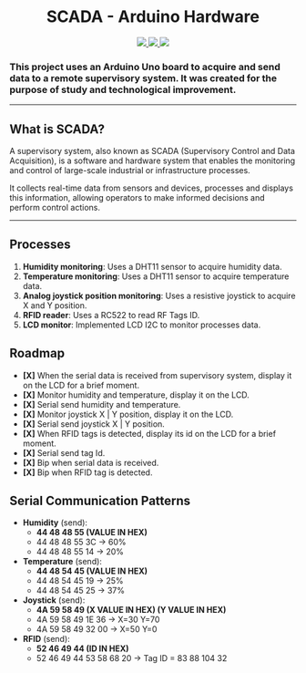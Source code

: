<h1 align="center">SCADA - Arduino Hardware</h1> 

<p align="center">
<a href="https://www.arduino.cc/">
  <img src="https://img.shields.io/badge/Arduino-Uno R3-00979D?style=for-the-badge&logo=arduino" />
</a>
<a href="https://isocpp.org/">
  <img src="https://img.shields.io/badge/C++-Language-00599C?style=for-the-badge&logo=c%2B%2B" />
</a>
<a href="#">
  <img src="https://img.shields.io/badge/Serial%20Port-Communication-4E73DF?style=for-the-badge&logo=serial-port" />
</a>
</p>

### This project uses an Arduino Uno board to acquire and send data to a remote supervisory system. It was created for the purpose of study and technological improvement.

***

## What is SCADA?
A supervisory system, also known as SCADA (Supervisory Control and Data Acquisition), is a software and hardware system that enables the monitoring and control of large-scale industrial or infrastructure processes.

It collects real-time data from sensors and devices, processes and displays this information, allowing operators to make informed decisions and perform control actions.

***

## Processes
1. **Humidity monitoring**: Uses a DHT11 sensor to acquire humidity data.
2. **Temperature monitoring**: Uses a DHT11 sensor to acquire temperature data.
3. **Analog joystick position monitoring**: Uses a resistive joystick to acquire X and Y position.
4. **RFID reader**: Uses a RC522 to read RF Tags ID.
5. **LCD monitor**: Implemented LCD I2C to monitor processes data.


## Roadmap
- **[X]** When the serial data is received from supervisory system, display it on the LCD for a brief moment.
- **[X]** Monitor humidity and temperature, display it on the LCD.
- **[X]** Serial send humidity and temperature.
- **[X]** Monitor joystick X | Y position, display it on the LCD.
- **[X]** Serial send joystick X | Y position.
- **[X]** When RFID tags is detected, display its id on the LCD for a brief moment.
- **[X]** Serial send tag Id.
- **[X]** Bip when serial data is received.
- **[X]** Bip when RFID tag is detected.

## Serial Communication Patterns
- **Humidity** (send): 
  - **44 48 48 55 (VALUE IN HEX)**
  - 44 48 48 55 3C -> 60%
  - 44 48 48 55 14 -> 20%
- **Temperature** (send): 
  - **44 48 54 45 (VALUE IN HEX)**
  - 44 48 54 45 19 -> 25%
  - 44 48 54 45 25 -> 37%
- **Joystick** (send): 
  - **4A 59 58 49 (X VALUE IN HEX) (Y VALUE IN HEX)**
  - 4A 59 58 49 1E 36 -> X=30 Y=70
  - 4A 59 58 49 32 00 -> X=50 Y=0
- **RFID** (send): 
  - **52 46 49 44 (ID IN HEX)**
  - 52 46 49 44 53 58 68 20 -> Tag ID = 83 88 104 32